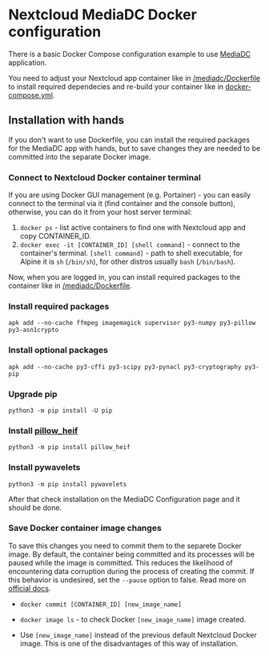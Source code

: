 # Nextcloud MediaDC Docker configuration

There is a basic Docker Compose configuration example to use [MediaDC](https://github.com/andrey18106/mediadc) application.

You need to adjust your Nextcloud app container like in [/mediadc/Dockerfile](/mediadc/Dockerfile)
to install required dependecies and re-build your container like in [docker-compose.yml](docker-compose.yml#L24).

## Installation with hands

If you don't want to use Dockerfile, you can install the required packages for the MediaDC app with hands, but to save changes they are needed to be committed into the separate Docker image.

### Connect to Nextcloud Docker container terminal

If you are using Docker GUI management (e.g. Portainer) - you can easily connect to the terminal via it (find container and the console button), otherwise, you can do it from your host server terminal:

1. `docker ps` - list active containers to find one with Nextcloud app and copy CONTAINER_ID.
2. `docker exec -it [CONTAINER_ID] [shell command]` - connect to the container's terminal.
`[shell command]` - path to shell executable, for Alpine it is `sh` (`/bin/sh`), for other distros usually `bash` (`/bin/bash`).

Now, when you are logged in, you can install required packages to the container like in [/mediadc/Dockerfile](/mediadc/Dockerfile).

### Install required packages

`apk add --no-cache ffmpeg imagemagick supervisor py3-numpy py3-pillow py3-asn1crypto`

### Install optional packages

`apk add --no-cache py3-cffi py3-scipy py3-pynacl py3-cryptography py3-pip`

### Upgrade pip

`python3 -m pip install -U pip`

### Install [pillow_heif](https://github.com/bigcat88/pillow_heif)

`python3 -m pip install pillow_heif`

### Install pywavelets

`python3 -m pip install pywavelets`

After that check installation on the MediaDC Configuration page and it should be done.

### Save Docker container image changes

To save this changes you need to commit them to the separete Docker image. By default, the container being committed and its processes will be paused while the image is committed. This reduces the likelihood of encountering data corruption during the process of creating the commit. 
If this behavior is undesired, set the `--pause` option to false. 
Read more on [official docs](https://docs.docker.com/engine/reference/commandline/commit/).

- `docker commit [CONTAINER_ID] [new_image_name]`

- `docker image ls` - to check Docker `[new_image_name]` image created.

- Use `[new_image_name]` instead of the previous default Nextcloud Docker image. This is one of the disadvantages of this way of installation.

